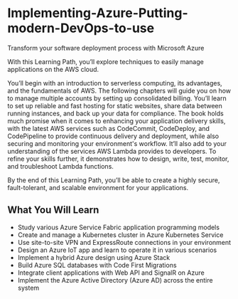 # Implementing-Azure-Putting-modern-DevOps-to-use
Transform your software deployment process with Microsoft Azure

With this Learning Path, you’ll explore techniques to easily manage applications on the AWS cloud. 

You’ll begin with an introduction to serverless computing, its advantages, and the fundamentals of AWS. The following chapters will guide you on how to manage multiple accounts by setting up consolidated billing. You’ll learn to set up reliable and fast hosting for static websites, share data between running instances, and back up your data for compliance. The book holds much promise when it comes to enhancing your application delivery skills, with the latest AWS services such as CodeCommit, CodeDeploy, and CodePipeline to provide continuous delivery and deployment, while also securing and monitoring your environment's workflow. It’ll also add to your understanding of the services AWS Lambda provides to developers. To refine your skills further, it demonstrates how to design, write, test, monitor, and troubleshoot Lambda functions. 

By the end of this Learning Path, you’ll be able to create a highly secure, fault-tolerant, and scalable environment for your applications.



## What You Will Learn
* Study various Azure Service Fabric application programming models
* Create and manage a Kubernetes cluster in Azure Kubernetes Service
* Use site-to-site VPN and ExpressRoute connections in your environment
* Design an Azure IoT app and learn to operate it in various scenarios
* Implement a hybrid Azure design using Azure Stack
* Build Azure SQL databases with Code First Migrations
* Integrate client applications with Web API and SignalR on Azure
* Implement the Azure Active Directory (Azure AD) across the entire system
